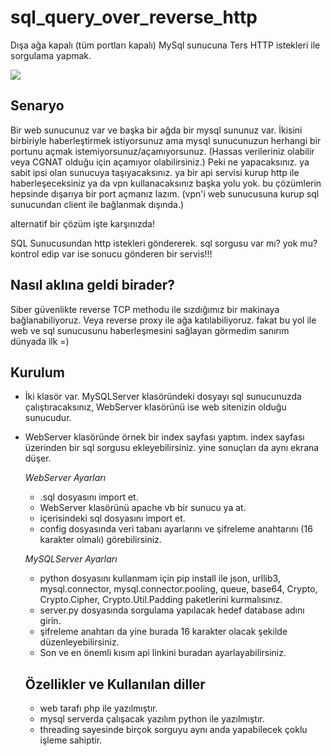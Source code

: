 # sql_query_over_reverse_http
Dışa ağa kapalı (tüm portları kapalı) MySql sunucuna Ters HTTP istekleri ile sorgulama yapmak.

![](https://i.hizliresim.com/a7eut0g.png)

## Senaryo
Bir web sunucunuz var ve başka bir ağda bir mysql sununuz var. İkisini birbiriyle haberleştirmek istiyorsunuz ama mysql sunucunuzun herhangi bir portunu açmak istemiyorsunuz/açamıyorsunuz. (Hassas verileriniz olabilir veya CGNAT olduğu için açamıyor olabilirsiniz.)
Peki ne yapacaksınız. ya sabit ipsi olan sunucuya taşıyacaksınız. ya bir api servisi kurup http ile haberleşeceksiniz ya da vpn kullanacaksınız başka yolu yok.
bu çözümlerin hepsinde dışarıya bir port açmanız lazım. (vpn'i web sunucusuna kurup sql sunucundan client ile bağlanmak dışında.)

alternatif bir çözüm işte karşınızda!

SQL Sunucusundan http istekleri göndererek. sql sorgusu var mı? yok mu? kontrol edip var ise sonucu gönderen bir servis!!! 

## Nasıl aklına geldi birader?
Siber güvenlikte reverse TCP methodu ile sızdığımız bir makinaya bağlanabiliyoruz. Veya reverse proxy ile ağa katılabiliyoruz. fakat bu yol ile web ve sql sunucusunu haberleşmesini sağlayan görmedim sanırım dünyada ilk =)


## Kurulum

* İki klasör var. MySQLServer klasöründeki dosyayı sql sunucunuzda çalıştıracaksınız, WebServer klasörünü ise web sitenizin olduğu sunucudur.
* WebServer klasöründe örnek bir index sayfası yaptım. index sayfası üzerinden bir sql sorgusu ekleyebilirsiniz. yine sonuçları da aynı ekrana düşer.

  _WebServer Ayarları_

  * .sql dosyasını import et.
  * WebServer klasörünü apache vb bir sunucu ya at.
  * içerisindeki sql dosyasını import et.
  * config dosyasında veri tabanı ayarlarını ve şifreleme anahtarını (16 karakter olmalı) görebilirsiniz.
 
  _MySQLServer Ayarları_
  * python dosyasını kullanmam için pip install ile json, urllib3, mysql.connector, mysql.connector.pooling, queue, base64, Crypto, Crypto.Cipher, Crypto.Util.Padding paketlerini kurmalısınız.
  * server.py dosyasında sorgulama yapılacak hedef database adını girin.
  * şifreleme anahtarı da yine burada 16 karakter olacak şekilde düzenleyebilirsiniz.
  * Son ve en önemli kısım api linkini buradan ayarlayabilirsiniz.
 
  ## Özellikler ve Kullanılan diller

  * web tarafı php ile yazılmıştır.
  * mysql serverda çalışacak yazılım python ile yazılmıştır.
  * threading sayesinde birçok sorguyu aynı anda yapabilecek çoklu işleme sahiptir.
